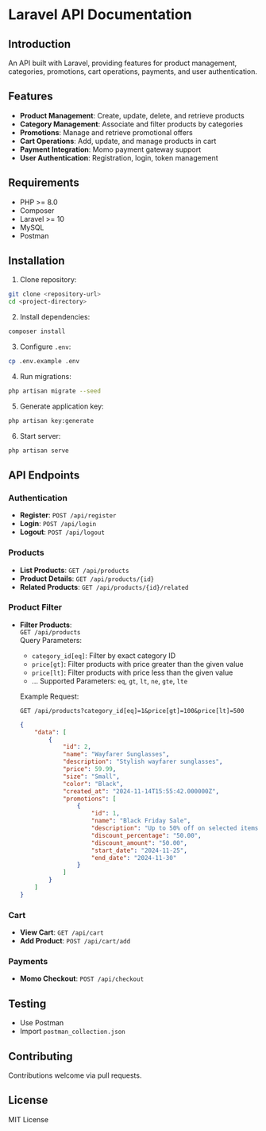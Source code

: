 # Laravel API Documentation

## Introduction

An API built with Laravel, providing features for product management, categories, promotions, cart operations, payments, and user authentication.

## Features

-   **Product Management**: Create, update, delete, and retrieve products
-   **Category Management**: Associate and filter products by categories
-   **Promotions**: Manage and retrieve promotional offers
-   **Cart Operations**: Add, update, and manage products in cart
-   **Payment Integration**: Momo payment gateway support
-   **User Authentication**: Registration, login, token management

## Requirements

-   PHP >= 8.0
-   Composer
-   Laravel >= 10
-   MySQL
-   Postman

## Installation

1. Clone repository:

```bash
git clone <repository-url>
cd <project-directory>
```

2. Install dependencies:

```bash
composer install
```

3. Configure `.env`:

```bash
cp .env.example .env
```

4. Run migrations:

```bash
php artisan migrate --seed
```

5. Generate application key:

```bash
php artisan key:generate
```

6. Start server:

```bash
php artisan serve
```

## API Endpoints

### Authentication

-   **Register**: `POST /api/register`
-   **Login**: `POST /api/login`
-   **Logout**: `POST /api/logout`

### Products

-   **List Products**: `GET /api/products`
-   **Product Details**: `GET /api/products/{id}`
-   **Related Products**: `GET /api/products/{id}/related`

### Product Filter

-   **Filter Products**:  
    `GET /api/products`  
    Query Parameters:

    -   `category_id[eq]`: Filter by exact category ID
    -   `price[gt]`: Filter products with price greater than the given value
    -   `price[lt]`: Filter products with price less than the given value
    -   ...
        Supported Parameters: `eq`, `gt`, `lt`, `ne`, `gte`, `lte`

    Example Request:

    ```
    GET /api/products?category_id[eq]=1&price[gt]=100&price[lt]=500
    ```

    ```json
    {
        "data": [
            {
                "id": 2,
                "name": "Wayfarer Sunglasses",
                "description": "Stylish wayfarer sunglasses",
                "price": 59.99,
                "size": "Small",
                "color": "Black",
                "created_at": "2024-11-14T15:55:42.000000Z",
                "promotions": [
                    {
                        "id": 1,
                        "name": "Black Friday Sale",
                        "description": "Up to 50% off on selected items",
                        "discount_percentage": "50.00",
                        "discount_amount": "50.00",
                        "start_date": "2024-11-25",
                        "end_date": "2024-11-30"
                    }
                ]
            }
        ]
    }
    ```

### Cart

-   **View Cart**: `GET /api/cart`
-   **Add Product**: `POST /api/cart/add`

### Payments

-   **Momo Checkout**: `POST /api/checkout`

## Testing

-   Use Postman
-   Import `postman_collection.json`

## Contributing

Contributions welcome via pull requests.

## License

MIT License

